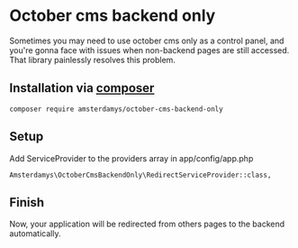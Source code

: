 # October cms backend only

Sometimes you may need to use october cms only as a control panel, 
and you're gonna face with issues when non-backend pages are still accessed.
That library painlessly resolves this problem.

## Installation via [composer](https://getcomposer.org/)

`composer require amsterdamys/october-cms-backend-only`

## Setup

Add ServiceProvider to the providers array in app/config/app.php

`Amsterdamys\OctoberCmsBackendOnly\RedirectServiceProvider::class,`

## Finish

Now, your application will be redirected from others pages to the backend automatically.
